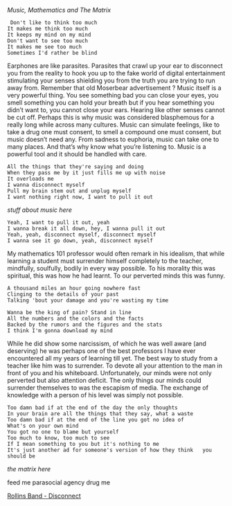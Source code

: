 _Music, Mathematics and The Matrix_

	 Don't like to think too much
	It makes me think too much
	It keeps my mind on my mind
	Don't want to see too much
	It makes me see too much
	Sometimes I'd rather be blind

Earphones are like parasites. Parasites that crawl up your ear to disconnect you from the reality to hook you up to the fake world of digital entertainment stimulating your senses shielding you from the truth you are trying to run away from. Remember that old Moserbear advertisement ? Music itself is a very powerful thing. You see something bad you can close your eyes, you smell something you can hold your breath but if you hear something you didn’t want to, you cannot close your ears. Hearing like other senses cannot be cut off. Perhaps this is why music was considered blasphemous for a really long while across many cultures. Music can simulate feelings, like to take a drug one must consent, to smell a compound one must consent, but music doesn’t need any. From sadness to euphoria, music can take one to many places. And that’s why know what you’re listening to. Music is a powerful tool and it should be handled with care. 

	All the things that they're saying and doing  
	When they pass me by it just fills me up with noise  
	It overloads me  
	I wanna disconnect myself  
	Pull my brain stem out and unplug myself  
	I want nothing right now, I want to pull it out


*stuff about music here*


	Yeah, I want to pull it out, yeah  
	I wanna break it all down, hey, I wanna pull it out  
	Yeah, yeah, disconnect myself, disconnect myself  
	I wanna see it go down, yeah, disconnect myself

My mathematics 101 professor would often remark in his idealism, that while learning a student must surrender himself completely to the teacher, mindfully, soulfully, bodily in every way possible. To his morality this was spiritual, this was how he had learnt. To our perverted minds this was funny.  

	A thousand miles an hour going nowhere fast  
	Clinging to the details of your past  
	Talking 'bout your damage and you're wasting my time  
	  
	Wanna be the king of pain? Stand in line  
	All the numbers and the colors and the facts  
	Backed by the rumors and the figures and the stats  
	I think I'm gonna download my mind

While he did show some narcissism, of which he was well aware (and deserving) he was perhaps one of the best professors I have ever encountered all my years of learning till yet. The best way to study from a teacher like him was to surrender. To devote all your attention to the man in front of you and his whiteboard. Unfortunately, our minds were not only perverted but also attention deficit. The only things our minds could surrender themselves to was the escapism of media. The exchange of knowledge with a person of his level was simply not possible. 

	Too damn bad if at the end of the day the only thoughts  
	In your brain are all the things that they say, what a waste  
	Too damn bad if at the end of the line you got no idea of  
	What's on your own mind  
	You got no one to blame but yourself  
	Too much to know, too much to see  
	If I mean something to you but it's nothing to me  
	It's just another ad for someone's version of how they think   you should be


*the matrix here*

feed me parasocial agency
drug me


[Rollins Band - Disconnect](https://en.wikipedia.org/wiki/Disconnect_(Rollins_Band_song))  